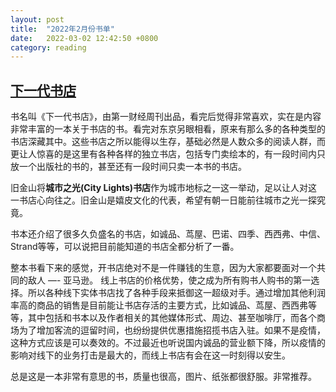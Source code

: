 ```yaml
---
layout: post
title:  "2022年2月份书单"
date:   2022-03-02 12:42:50 +0800
category: reading
---
```


## [下一代书店](https://book.douban.com/subject/30288946/)

书名叫《下一代书店》，由第一财经周刊出品，看完后觉得非常喜欢，实在是内容非常丰富的一本关于书店的书。看完对东京另眼相看，原来有那么多的各种类型的书店深藏其中。这些书店之所以能得以生存，基础必然是人数众多的阅读人群，而更让人惊喜的是这里有各种各样的独立书店，包括专门卖绘本的，有一段时间内只放一个出版社的书的，甚至还有一段时间只卖一本书的书店。

旧金山将**城市之光(City Lights)书店**作为城市地标之一这一举动，足以让人对这一书店心向往之。旧金山是嬉皮文化的代表，希望有朝一日能前往城市之光一探究竟。

书本还介绍了很多久负盛名的书店，如诚品、茑屋、巴诺、四季、西西弗、中信、Strand等等，可以说把目前能知道的书店全都分析了一番。

整本书看下来的感觉，开书店绝对不是一件赚钱的生意，因为大家都要面对一个共同的敌人 —- 亚马逊。 线上书店的价格优势，使之成为所有购书人购书的第一选择。所以各种线下实体书店找了各种手段来抵御这一超级对手。通过增加其他利润率高的商品的销售是目前能让书店存活的主要方式，比如诚品、茑屋、西西弗等等，其中包括和书本以及作者相关的其他媒体形式、周边、甚至咖啡厅，而各个商场为了增加客流的逗留时间，也纷纷提供优惠措施招揽书店入驻。如果不是疫情，这种方式应该是可以奏效的。不过最近也听说国内诚品的营业额下降，所以疫情的影响对线下的业务打击是最大的，而线上书店有会在这一时刻得以安生。

总是这是一本非常有意思的书，质量也很高，图片、纸张都很舒服。非常推荐。
